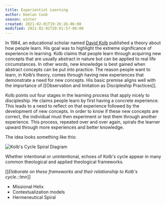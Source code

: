 ```yaml
---
title: Experiential Learning
author: Keelan Cook
season: winter
created: 2021-02-01T19:26:26-06:00
modified: 2021-02-01T20:01:57-06:00
---
```


In 1984, an educational scholar named [David Kolb](https://en.wikipedia.org/wiki/David_A._Kolb) published a theory about how people learn. His goal was to highlight the extreme significance of experience in learning. Kolb claims that people learn through acquiring new concepts that are usually abstract in nature but can be applied to real life circumstances. In other words, new knowledge is best gained when abstract concepts can be put into practice. The reason people want to learn, in Kolb’s theory, comes through having new experiences that demonstrate a need for new concepts. His basic premise aligns well with the importance of [[Observation and Imitation as Discipleship Practices]].

Kolb points out four stages in the learning process that apply nicely to discipleship. He claims people learn by first having a concrete experience. This leads to a need to reflect on that experience followed by the development of new concepts. In order to know if these new concepts are correct, the individual must then experiment or test them through another experience. This process, repeated over and over again, spirals the learner upward through more experiences and better knowledge.

The idea looks something like this:

![Kolb's Cycle Spiral Diagram](https://i.imgur.com/0lGqRjL.png)

Whether intentional or unintentional, echoes of Kolb's cycle appear in many common theological and applied theological frameworks.

[[*Elaborate on these frameworks and their relationship to Kolb's cycle.*::lmn]]

- Missional Helix
- Contextualization models
- Hermeneutical Spiral

